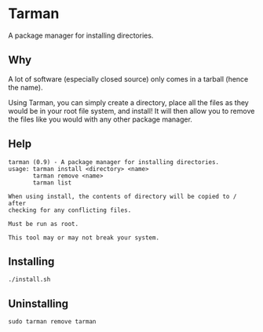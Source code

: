 # Tarman
A package manager for installing directories. 
## Why
A lot of software (especially closed source) only comes in a tarball (hence the name).

Using Tarman, you can simply create a directory, place all the files as they would be in your root file system, and install! It will then allow you to remove the files like you would with any other package manager.
## Help
```
tarman (0.9) - A package manager for installing directories.
usage: tarman install <directory> <name>
       tarman remove <name>
       tarman list

When using install, the contents of directory will be copied to / after
checking for any conflicting files.

Must be run as root.

This tool may or may not break your system.
```
## Installing
`./install.sh`
## Uninstalling
`sudo tarman remove tarman`
